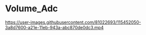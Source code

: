 # Volume_Adc
https://user-images.githubusercontent.com/81022693/115452050-3a8d7600-a21e-11eb-943a-abc870de0dc3.mp4

